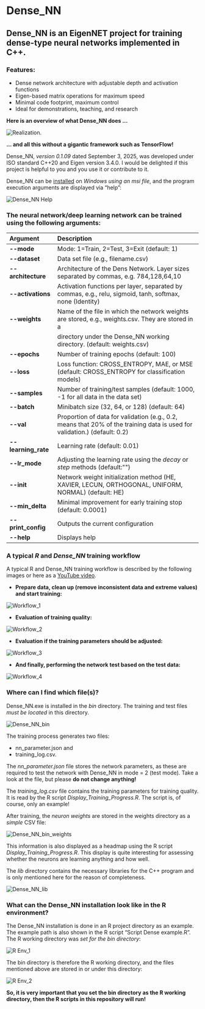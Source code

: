 # Dense_NN
## Dense_NN is an EigenNET project for training dense-type neural networks implemented in C++.

### Features:
<ul>
<li>Dense network architecture with adjustable depth and activation functions</li>
<li>Eigen-based matrix operations for maximum speed</li>
<li>Minimal code footprint, maximum control</li>
<li>Ideal for demonstrations, teaching, and research</li>
</ul>



**Here is an overview of what Dense_NN does ...**

![Realization](https://github.com/SuprenumDE/EigenNET/blob/main/images/Realization.png).

**... and all this without a gigantic framework such as TensorFlow!**

Dense_NN, *version 0.1.09* dated September 3, 2025, was developed under ISO standard C++20 and Eigen version 3.4.0.
I would be delighted if this project is helpful to you and you use it or contribute to it.

Dense_NN can be [installed](https://github.com/SuprenumDE/Dense_NN/tree/main/installation%20files) on *Windows using an msi file*, and the program execution arguments are displayed via “help”:

![Dense_NN Help](https://github.com/SuprenumDE/EigenNET/blob/main/images/Dense_NN_Help.png)

### The neural network/deep learning network can be trained using the following arguments:

| Argument            | Description                                                                                                                |
|:---------------     |:---------------------------------------------------------------------------------------------------------------------------|
| **--mode**          | Mode: 1=Train, 2=Test, 3=Exit (default: 1)                                                                                 |
| **--dataset**       | Data set file (e.g., filename.csv)                                                                                         |
| **--architecture**  | Architecture of the Dens Network. Layer sizes separated by commas, e.g. 784,128,64,10                                      |
| **--activations**   | Activation functions per layer, separated by  commas, e.g., relu, sigmoid, tanh, softmax, none (Identity)                  |
| **--weights**       | Name of the file in which the network weights are stored, e.g., weights.csv. They are stored in a                          |
|                     | directory under the Dense_NN working directory. (default: weights.csv)                                                     |
| **--epochs**        | Number of training epochs (default: 100)                                                                                   |
| **--loss**          | Loss function: CROSS_ENTROPY, MAE, or MSE  (default: CROSS_ENTROPY for classification models)                              |
| **--samples**       |Number of training/test samples (default: 1000, -1 for all data in the data set)                                                                             |
| **--batch**         |Minibatch size (32, 64, or 128) (default: 64)                                                                               |
| **--val**           |Proportion of data for validation (e.g., 0.2, means that 20% of the training data is used for validation.) (default: 0.2)   |
| **--learning_rate** |Learning rate (default: 0.01)                                                                                               |
| **--lr_mode**       |Adjusting the learning rate using the *decay* or *step* methods (default:"")                                                |
| **--init**          |Network weight initialization method (HE, XAVIER, LECUN, ORTHOGONAL, UNIFORM, NORMAL) (default: HE)                                                             |
| **--min_delta**     |Minimal improvement for early training stop (default: 0.0001)                                                               |
| **--print_config**  |Outputs the current configuration                                                                                           |
| **--help**          |Displays help                                                                                                               |

### A typical *R* and *Dense_NN* training workflow

A typical R and Dense_NN training workflow is described by the following images or here as a [YouTube video](https://youtu.be/URUI8-ogtNk).

* **Prepare data, clean up (remove inconsistent data and extreme values) and start training:**

![Workflow_1](https://github.com/SuprenumDE/EigenNET/blob/main/images/Workflow_1.png)

* **Evaluation of training quality:**

![Workflow_2](https://github.com/SuprenumDE/EigenNET/blob/main/images/Workflow_2.png)

* **Evaluation if the training parameters should be adjusted:**

![Workflow_3](https://github.com/SuprenumDE/EigenNET/blob/main/images/Workflow_3.png)

* **And finally, performing the network test based on the test data:**

![Workflow_4](https://github.com/SuprenumDE/EigenNET/blob/main/images/Workflow_4.png)

### Where can I find which file(s)?
Dense_NN.exe is installed in the *bin* directory. The training and test files *must be located* in this directory. 

![Dense_NN_bin](https://github.com/SuprenumDE/EigenNET/blob/main/images/Dense_bin.png)

The training process generates two files: 

<ul>
<li>nn_parameter.json and </li>
<li>training_log.csv.</li>
</ul>

The *nn_parameter.json* file stores the network parameters, as these are required to test the network with Dense_NN in mode = 2 (test mode). Take a look at the file, but please **do not change anything!**

The *training_log.csv* file contains the training parameters for training quality. It is read by the R script *Display_Training_Progress.R*. The script is, of course, only an example!

After training, the *neuron weights* are stored in the weights directory as a *simple* CSV file:

![Dense_NN_bin_weights](https://github.com/SuprenumDE/EigenNET/blob/main/images/Dense_bin_weights.png)

This information is also displayed as a headmap using the R script *Display_Training_Progress.R*. This display is quite interesting for assessing whether the neurons are learning anything and how well.

The *lib* directory contains the necessary libraries for the C++ program and is only mentioned here for the reason of completeness.

![Dense_NN_lib](https://github.com/SuprenumDE/EigenNET/blob/main/images/Dense_NN_lib.png)

### What can the Dense_NN installation look like in the R environment?

The Dense_NN installation is done in an R project directory as an example. The example path is also shown in the R script “Script Dense example.R”. The R working directory was *set for the bin directory*:

![R Env_1](https://github.com/SuprenumDE/EigenNET/blob/main/images/R_Env_1.png)

The bin directory is therefore the R working directory, and the files mentioned above are stored in or under this directory:

![R Env_2](https://github.com/SuprenumDE/EigenNET/blob/main/images/R_Env_2.png)

**So, it is very important that you set the bin directory as the R working directory, then the R scripts in this repository will run!**


